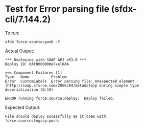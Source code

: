 # Test for Error parsing file (sfdx-cli/7.144.2)

To run:

    sfdx force:source:push -f

Actual Output: 

    *** Deploying with SOAP API v53.0 ***
    Deploy ID: 0AfB000000e7xelKAA

    === Component Failures [1]
    Type   Name          Problem
    Error  CustomLabels  Error parsing file: Unexpected element {http://soap.sforce.com/2006/04/metadata}p during simple type deserialization (8:19)

    ERROR running force:source:deploy:  Deploy failed.

Expected Output: 

    File should deploy sucessfully as it does with force:source:legacy:push.